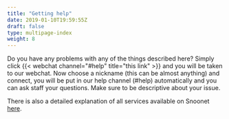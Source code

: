 ```yaml
---
title: "Getting help"
date: 2019-01-10T19:59:55Z
draft: false
type: multipage-index
weight: 8
---
```


Do you have any problems with any of the things described here? Simply click
{{< webchat channel="#help" title="this link" >}} and you will be taken to our
webchat. Now choose a nickname (this can be almost anything) and connect, you
will be put in our help channel (#help) automatically and you can ask staff your
questions. Make sure to be descriptive about your issue.

There is also a detailed explanation of all services available on Snoonet
[here](/anope).

